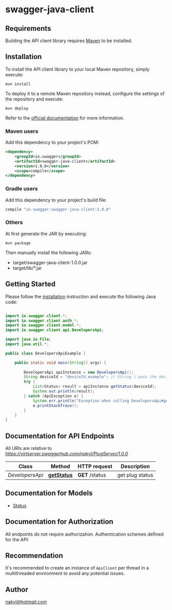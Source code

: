 # swagger-java-client

## Requirements

Building the API client library requires [Maven](https://maven.apache.org/) to be installed.

## Installation

To install the API client library to your local Maven repository, simply execute:

```shell
mvn install
```

To deploy it to a remote Maven repository instead, configure the settings of the repository and execute:

```shell
mvn deploy
```

Refer to the [official documentation](https://maven.apache.org/plugins/maven-deploy-plugin/usage.html) for more information.

### Maven users

Add this dependency to your project's POM:

```xml
<dependency>
    <groupId>io.swagger</groupId>
    <artifactId>swagger-java-client</artifactId>
    <version>1.0.0</version>
    <scope>compile</scope>
</dependency>
```

### Gradle users

Add this dependency to your project's build file:

```groovy
compile "io.swagger:swagger-java-client:1.0.0"
```

### Others

At first generate the JAR by executing:

    mvn package

Then manually install the following JARs:

* target/swagger-java-client-1.0.0.jar
* target/lib/*.jar

## Getting Started

Please follow the [installation](#installation) instruction and execute the following Java code:

```java

import io.swagger.client.*;
import io.swagger.client.auth.*;
import io.swagger.client.model.*;
import io.swagger.client.api.DevelopersApi;

import java.io.File;
import java.util.*;

public class DevelopersApiExample {

    public static void main(String[] args) {
        
        DevelopersApi apiInstance = new DevelopersApi();
        String deviceId = "deviceId_example"; // String | pass the device id to get status
        try {
            List<Status> result = apiInstance.getStatus(deviceId);
            System.out.println(result);
        } catch (ApiException e) {
            System.err.println("Exception when calling DevelopersApi#getStatus");
            e.printStackTrace();
        }
    }
}

```

## Documentation for API Endpoints

All URIs are relative to *https://virtserver.swaggerhub.com/nakyl/PlugServer/1.0.0*

Class | Method | HTTP request | Description
------------ | ------------- | ------------- | -------------
*DevelopersApi* | [**getStatus**](docs/DevelopersApi.md#getStatus) | **GET** /status | get plug status


## Documentation for Models

 - [Status](docs/Status.md)


## Documentation for Authorization

All endpoints do not require authorization.
Authentication schemes defined for the API:

## Recommendation

It's recommended to create an instance of `ApiClient` per thread in a multithreaded environment to avoid any potential issues.

## Author

nakyl@hotmail.com

